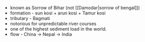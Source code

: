 - known as Sorrow of Bihar (not [[Damodar|sorrow of bengal]])
- formation - sun kosi + arun kosi + Tamur kosi
- tributary - Bagmati
- notorious for unpredictable river courses
- one of the highest sediment load in the world.
- flow - China -> Nepal -> India